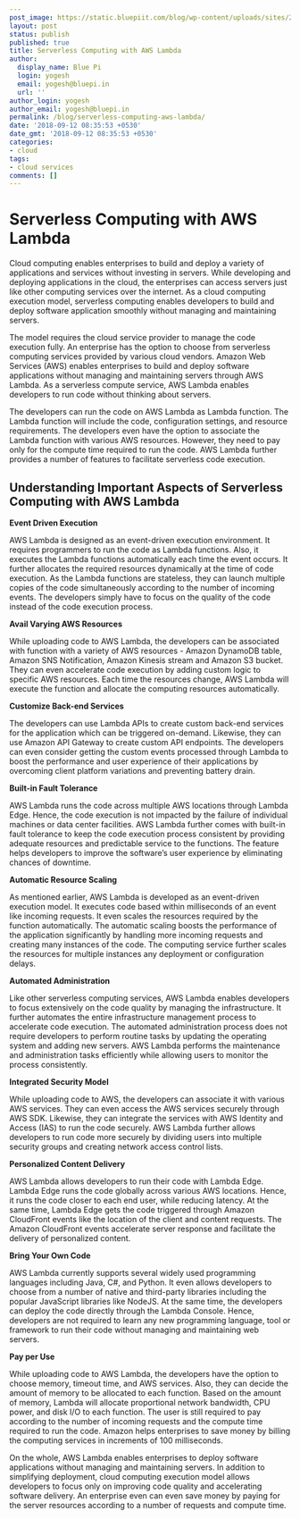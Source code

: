 ```yaml
---
post_image: https://static.bluepiit.com/blog/wp-content/uploads/sites/2/2018/09/Serverless-Computing-with-AWS-Lambda-2.jpg
layout: post
status: publish
published: true
title: Serverless Computing with AWS Lambda
author:
  display_name: Blue Pi
  login: yogesh
  email: yogesh@bluepi.in
  url: ''
author_login: yogesh
author_email: yogesh@bluepi.in
permalink: /blog/serverless-computing-aws-lambda/
date: '2018-09-12 08:35:53 +0530'
date_gmt: '2018-09-12 08:35:53 +0530'
categories:
- cloud
tags:
- cloud services
comments: []
---
```

# Serverless Computing with AWS Lambda
<p> Cloud computing enables enterprises to build and deploy a variety of applications and services without investing in servers. While developing and deploying applications in the cloud, the enterprises can access servers just like other computing services over the internet. As a cloud computing execution model, serverless computing enables developers to build and deploy software application smoothly without managing and maintaining servers. </p>
<p> The model requires the cloud service provider to manage the code execution fully. An enterprise has the option to choose from serverless computing services provided by various cloud vendors. Amazon Web Services (AWS) enables enterprises to build and deploy software applications without managing and maintaining servers through AWS Lambda. As a serverless compute service, AWS Lambda enables developers to run code without thinking about servers. </p>
<p> The developers can run the code on AWS Lambda as Lambda function. The Lambda function will include the code, configuration settings, and resource requirements. The developers even have the option to associate the Lambda function with various AWS resources. However, they need to pay only for the compute time required to run the code. AWS Lambda further provides a number of features to facilitate serverless code execution.</p>
<h2> Understanding Important Aspects of Serverless Computing with AWS Lambda </h2>
<p><b> Event Driven Execution </b></p>
<p> AWS Lambda is designed as an event-driven execution environment. It requires programmers to run the code as Lambda functions. Also, it executes the Lambda functions automatically each time the event occurs. It further allocates the required resources dynamically at the time of code execution.  As the Lambda functions are stateless, they can launch multiple copies of the code simultaneously according to the number of incoming events. The developers simply have to focus on the quality of the code instead of the code execution process. </p>
<p><b> Avail Varying AWS Resources </b></p>
<p> While uploading code to AWS Lambda, the developers can be associated with function with a variety of AWS resources - Amazon DynamoDB table, Amazon SNS Notification, Amazon Kinesis stream and Amazon S3 bucket. They can even accelerate code execution by adding custom logic to specific AWS resources. Each time the resources change, AWS Lambda will execute the function and allocate the computing resources automatically. </p>
<p><b> Customize Back-end Services </b></p>
<p> The developers can use Lambda APIs to create custom back-end services for the application which can be triggered on-demand. Likewise, they can use Amazon API Gateway to create custom API endpoints. The developers can even consider getting the custom events processed through Lambda to boost the performance and user experience of their applications by overcoming client platform variations and preventing battery drain. </p>
<p><b> Built-in Fault Tolerance </b></p>
<p> AWS Lambda runs the code across multiple AWS locations through Lambda Edge. Hence, the code execution is not impacted by the failure of individual machines or data center facilities. AWS Lambda further comes with built-in fault tolerance to keep the code execution process consistent by providing adequate resources and predictable service to the functions. The feature helps developers to improve the software&rsquo;s user experience by eliminating chances of downtime. </p>
<p><b> Automatic Resource Scaling </b></p>
<p> As mentioned earlier, AWS Lambda is developed as an event-driven execution model. It executes code based within milliseconds of an event like incoming requests. It even scales the resources required by the function automatically. The automatic scaling boosts the performance of the application significantly by handling more incoming requests and creating many instances of the code. The computing service further scales the resources for multiple instances any deployment or configuration delays. </p>
<p><b> Automated Administration </b></p>
<p> Like other serverless computing services, AWS Lambda enables developers to focus extensively on the code quality by managing the infrastructure. It further automates the entire infrastructure management process to accelerate code execution. The automated administration process does not require developers to perform routine tasks by updating the operating system and adding new servers. AWS Lambda performs the maintenance and administration tasks efficiently while allowing users to monitor the process consistently. </p>
<p><b> Integrated Security Model </b></p>
<p> While uploading code to AWS, the developers can associate it with various AWS services. They can even access the AWS services securely through AWS SDK. Likewise, they can integrate the services with AWS Identity and Access (IAS) to run the code securely. AWS Lambda further allows developers to run code more securely by dividing users into multiple security groups and creating network access control lists. </p>
<p><b> Personalized Content Delivery </b></p>
<p> AWS Lambda allows developers to run their code with Lambda Edge. Lambda Edge runs the code globally across various AWS locations. Hence, it runs the code closer to each end user, while reducing latency. At the same time, Lambda Edge gets the code triggered through Amazon CloudFront events like the location of the client and content requests. The Amazon CloudFront events accelerate server response and facilitate the delivery of personalized content. </p>
<p><b> Bring Your Own Code </b></p>
<p> AWS Lambda currently supports several widely used programming languages including Java, C#, and Python. It even allows developers to choose from a number of native and third-party libraries including the popular JavaScript libraries like NodeJS. At the same time, the developers can deploy the code directly through the Lambda Console. Hence, developers are not required to learn any new programming language, tool or framework to run their code without managing and maintaining web servers. </p>
<p><b> Pay per Use </b></p>
<p> While uploading code to AWS Lambda, the developers have the option to choose memory, timeout time, and AWS services. Also, they can decide the amount of memory to be allocated to each function. Based on the amount of memory, Lambda will allocate proportional network bandwidth, CPU power, and disk I/O to each function. The user is still required to pay according to the number of incoming requests and the compute time required to run the code. Amazon helps enterprises to save money by billing the computing services in increments of 100 milliseconds. </p>
<p> On the whole, AWS Lambda enables enterprises to deploy software applications without managing and maintaining servers. In addition to simplifying deployment, cloud computing execution model allows developers to focus only on improving code quality and accelerating software delivery. An enterprise even can even save money by paying for the server resources according to a number of requests and compute time. </p>
